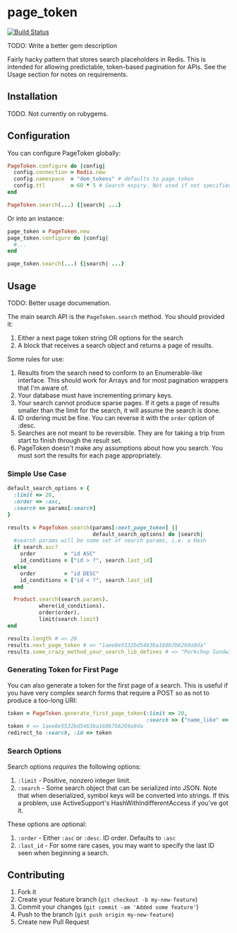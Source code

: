 # page_token
[![Build Status](https://secure.travis-ci.org/crystalcommerce/page_token.png)](http://travis-ci.org/crystalcommerce/page_token)

TODO: Write a better gem description

Fairly hacky pattern that stores search placeholders in Redis. This is
intended for allowing predictable, token-based pagination for APIs. See the
Usage section for notes on requirements.

## Installation

TODO. Not currently on rubygems.

## Configuration
You can configure PageToken globally:

```ruby
PageToken.configure do |config|
  config.connection = Redis.new
  config.namespace  = "dem_tokens" # defaults to page_token
  config.ttl        = 60 * 5 # Search expiry. Not used if not specified
end

PageToken.search(...) {|search| ...}
```

Or into an instance:

```ruby
page_token = PageToken.new
page_token.configure do |config|
  #...
end

page_token.search(...) {|search| ...}
```


## Usage

TODO: Better usage documenation.

The main search API is the `PageToken.search` method. You should provided it:

1. Either a next page token string OR options for the search
2. A block that receives a search object and returns a page of results.

Some rules for use:
1. Results from the search need to conform to an Enumerable-like interface.
This should work for Arrays and for most pagination wrappers that I'm aware of.
2. Your database must have incrementing primary keys.
3. Your search cannot produce sparse pages. If it gets a page of results
smaller than the limit for the search, it will assume the search is done.
4. ID ordering must be fine. You can reverse it with the `order` option of
:desc.
5. Searches are not meant to be reversible. They are for taking a trip from
start to finish through the result set.
6. PageToken doesn't make any assumptions about how you search. You must sort
the results for each page appropriately.

### Simple Use Case
```ruby
default_search_options = {
  :limit => 20,
  :order => :asc,
  :search => params[:search]
}

results = PageToken.search(params[:next_page_token] ||
                           default_search_options) do |search|
  #search params will be some set of search params, i.e. a Hash
  if search.asc?
    order         = "id ASC"
    id_conditions = ["id > ?", search.last_id]
  else
    order         = "id DESC"
    id_conditions = ["id < ?", search.last_id]
  end

  Product.search(search.params).
          where(id_conditions).
          order(order).
          limit(search.limit)
end

results.length # => 20
results.next_page_token # => "1aee8e5532bd5463ba160b7b6269a9da"
results.some_crazy_method_your_search_lib_defines # => "Porkchop Sandwiches"
```
### Generating Token for First Page
You can also generate a token for the first page of a search. This is useful if
you have very complex search forms that require a POST so as not to produce a
too-long URI:

```ruby
token = PageToken.generate_first_page_token(:limit => 20,
                                            :search => {"name_like" => "joe"})
token # => 1aee8e5532bd5463ba160b7b6269a9da
redirect_to :search, :id => token
```

### Search Options
Search options *requires* the following options:

1. `:limit` - Positive, nonzero integer limit.
2. `:search` - Some search object that can be serialized into JSON. Note that
when deserialized, symbol keys will be converted into strings. If this a
problem, use ActiveSupport's HashWithIndifferentAccess if you've got it.

These options are optional:

1. `:order` - Either `:asc` or `:desc`. ID order. Defaults to `:asc`
2. `:last_id` - For some rare cases, you may want to specify the last ID seen
when beginning a search.

## Contributing

1. Fork it
2. Create your feature branch (`git checkout -b my-new-feature`)
3. Commit your changes (`git commit -am 'Added some feature'`)
4. Push to the branch (`git push origin my-new-feature`)
5. Create new Pull Request
